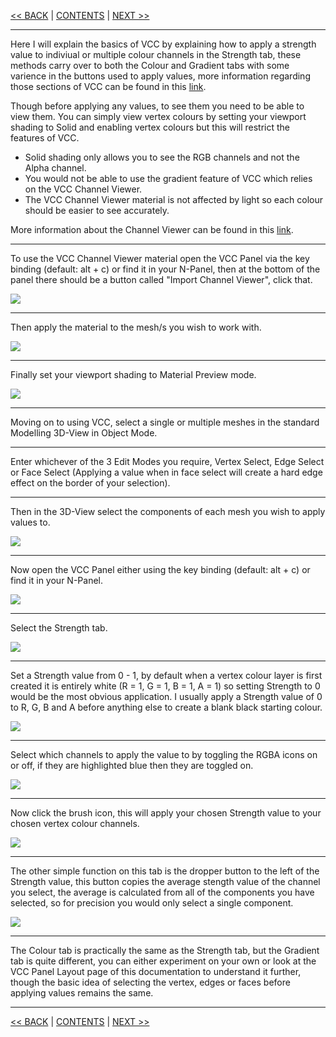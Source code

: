 [<< BACK](Installation-&-Upgrading.md) | [CONTENTS](Contents.md) | [NEXT >>](Accessing-the-VCC-panel.md)

***

Here I will explain the basics of VCC by explaining how to apply a strength value to indiviual or multiple colour channels in the Strength tab, these methods carry over to both the Colour and Gradient tabs with some varience in the buttons used to apply values, more information regarding those sections of VCC can be found in this [link](VCC-Panel-Layout).

Though before applying any values, to see them you need to be able to view them. You can simply view vertex colours by setting your viewport shading to Solid and enabling vertex colours but this will restrict the features of VCC.

* Solid shading only allows you to see the RGB channels and not the Alpha channel. 
* You would not be able to use the gradient feature of VCC which relies on the VCC Channel Viewer. 
* The VCC Channel Viewer material is not affected by light so each colour should be easier to see accurately.

More information about the Channel Viewer can be found in this [link](VCC-Panel-Layout).

***

To use the VCC Channel Viewer material open the VCC Panel via the key binding (default: alt + c) or find it in your N-Panel, then at the bottom of the panel there should be a button called "Import Channel Viewer", click that.

![](https://github.com/Squeyed-Addons/VCC-Docs/blob/main/Media/Images/Getting%20Started%20Import%20CV.jpg?raw=true)

***

Then apply the material to the mesh/s you wish to work with.

![](https://github.com/Squeyed-Addons/VCC-Docs/blob/main/Media/Images/Getting%20Started%20Material%20Selection.jpg?raw=true)

***

Finally set your viewport shading to Material Preview mode.

![](https://github.com/Squeyed-Addons/VCC-Docs/blob/main/Media/Images/Getting%20Started%20Material%20Preview.jpg?raw=true)

***

Moving on to using VCC, select a single or multiple meshes in the standard Modelling 3D-View in Object Mode.

***

Enter whichever of the 3 Edit Modes you require, Vertex Select, Edge Select or Face Select (Applying a value when in face select will create a hard edge effect on the border of your selection).

***

Then in the 3D-View select the components of each mesh you wish to apply values to.

![](https://github.com/Squeyed-Addons/VCC-Docs/blob/main/Media/Images/Getting%20Started%20Component%20Selection%20Apply.jpg?raw=true)

***

Now open the VCC Panel either using the key binding (default: alt + c) or find it in your N-Panel.

![](https://github.com/Squeyed-Addons/VCC-Docs/blob/main/Media/Images/Getting%20Started%20Open%20Panel.jpg?raw=true)

***

Select the Strength tab.

![](https://github.com/Squeyed-Addons/VCC-Docs/blob/main/Media/Images/Getting%20Started%20Tab%20Select.jpg?raw=true)

***

Set a Strength value from 0 - 1, by default when a vertex colour layer is first created it is entirely white (R = 1, G = 1, B = 1, A = 1) so setting Strength to 0 would be the most obvious application. I usually apply a Strength value of 0 to R, G, B and A before anything else to create a blank black starting colour.

![](https://github.com/Squeyed-Addons/VCC-Docs/blob/main/Media/Images/Getting%20Started%20Strength%20Value.jpg?raw=true)

***

Select which channels to apply the value to by toggling the RGBA icons on or off, if they are highlighted blue then they are toggled on.

![](https://github.com/Squeyed-Addons/VCC-Docs/blob/main/Media/Images/Getting%20Started%20Channels.jpg?raw=true)

***

Now click the brush icon, this will apply your chosen Strength value to your chosen vertex colour channels.

![](https://github.com/Squeyed-Addons/VCC-Docs/blob/main/Media/Images/Getting%20Started%20Apply.jpg?raw=true)

***

The other simple function on this tab is the dropper button to the left of the Strength value, this button copies the average stength value of the channel you select, the average is calculated from all of the components you have selected, so for precision you would only select a single component.

![](https://github.com/Squeyed-Addons/VCC-Docs/blob/main/Media/Images/Getting%20Started%20Copy.jpg?raw=true)

***

The Colour tab is practically the same as the Strength tab, but the Gradient tab is quite different, you can either experiment on your own or look at the VCC Panel Layout page of this documentation to understand it further, though the basic idea of selecting the vertex, edges or faces before applying values remains the same.

***

[<< BACK](Installation-&-Upgrading.md) | [CONTENTS](Contents.md) | [NEXT >>](Accessing-the-VCC-panel.md)